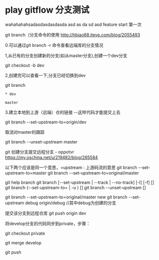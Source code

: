# play gitflow 分支测试
wahahahahsadasdasdasdasda
asd
as
da
sd
asd
feature start
第一次

git branch（分支命令的使用
http://hbiao68.iteye.com/blog/2055493

 

0.可以通过git branch -r 命令查看远端库的分支情况

 

1,从已有的分支创建新的分支(如从master分支),创建一个dev分支

git checkout -b dev

2,创建完可以查看一下,分支已经切换到dev

git branch

    * dev

    master

3.建立本地到上游（远端）仓的链接 --这样代码才能提交上去

git branch --set-upstream-to=origin/dev 

取消对master的跟踪

git branch --unset-upstream master

 

git 创建分支提交远程分支 - oppotvr
https://my.oschina.net/u/219482/blog/285584

 

以下两个应该是同一个意思，=upstream : 上游码流的意思
git branch --set-upstream-to=master
git branch --set-upstream-to=original/master


git help branch
git branch [--set-upstream | --track | --no-track] [-l] [-f] <branchname> [<start-point>]
git branch (--set-upstream-to=<upstream> | -u <upstream>) [<branchname>]
git branch --unset-upstream [<branchname>]

git branch --set-upstream-to=original/master new
git branch --set-upstream debug origin/debug //其中debug为创建的分支

 

提交该分支到远程仓库
git push origin dev

将develop分支的代码同步到private，步骤：

git checkout private

git merge develop

git push